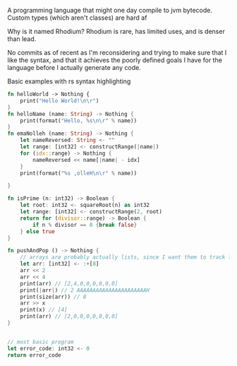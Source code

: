 A programming language that might one day compile to jvm bytecode.
Custom types (which aren't classes) are hard af

Why is it named Rhodium? Rhodium is rare, has limited uses, and is denser than lead.

No commits as of recent as I'm reconsidering and trying to make sure that I like the syntax, and that it achieves the poorly defined goals I have for the language before I actually generate any code.

Basic examples with rs syntax highlighting

```rs
fn helloWorld -> Nothing {
	print("Hello World!\n\r")
}
fn helloName (name: String) -> Nothing {
	print(format("Hello, %s\n\r" % name))
}
fn emaNolleh (name: String) -> Nothing {
	let nameReversed: String <- ""
	let range: [int32] <- constructRange(|name|)
	for (idx::range) -> Nothing {
		nameReversed << name[|name| - idx]
	}
	print(format("%s ,olleH\n\r" % name))

}

fn isPrime (n: int32) -> Boolean {
	let root: int32 <- squareRoot(n) as int32
	let range: [int32] <- constructRange(2, root)
	return for (divisor::range) -> Boolean {
		if n % divisor == 0 {break false}
	} else true
}

fn pushAndPop () -> Nothing {
    // arrays are probably actually lists, since I want them to track length and memory size
	let arr: [int32] <- :+[8]
	arr << 2
	arr << 4
	print(arr) // [2,4,0,0,0,0,0,0]
	print(|arr|) // 2 AAAAAAAAAAAAAAAAAAAAAAH
	print(size(arr)) // 8
    arr >> x
    print(x) // [4]
    print(arr) // [2,0,0,0,0,0,0,0]
}


// most basic program
let error_code: int32 <- 0
return error_code

```
